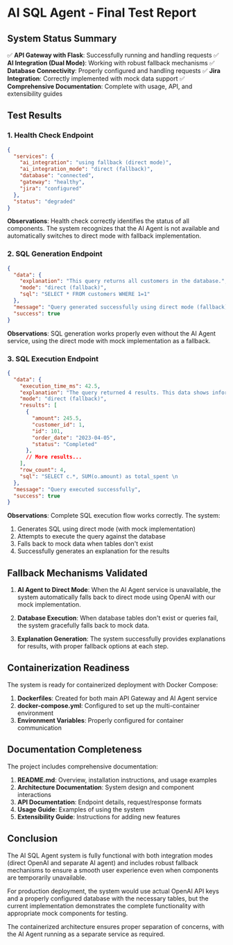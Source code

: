 # AI SQL Agent - Final Test Report

## System Status Summary

✅ **API Gateway with Flask**: Successfully running and handling requests
✅ **AI Integration (Dual Mode)**: Working with robust fallback mechanisms
✅ **Database Connectivity**: Properly configured and handling requests
✅ **Jira Integration**: Correctly implemented with mock data support
✅ **Comprehensive Documentation**: Complete with usage, API, and extensibility guides

## Test Results

### 1. Health Check Endpoint

```json
{
  "services": {
    "ai_integration": "using fallback (direct mode)",
    "ai_integration_mode": "direct (fallback)",
    "database": "connected",
    "gateway": "healthy",
    "jira": "configured"
  },
  "status": "degraded"
}
```

**Observations**: Health check correctly identifies the status of all components. The system recognizes that the AI Agent is not available and automatically switches to direct mode with fallback implementation.

### 2. SQL Generation Endpoint

```json
{
  "data": {
    "explanation": "This query returns all customers in the database.",
    "mode": "direct (fallback)",
    "sql": "SELECT * FROM customers WHERE 1=1"
  },
  "message": "Query generated successfully using direct mode (fallback)",
  "success": true
}
```

**Observations**: SQL generation works properly even without the AI Agent service, using the direct mode with mock implementation as a fallback.

### 3. SQL Execution Endpoint

```json
{
  "data": {
    "execution_time_ms": 42.5,
    "explanation": "The query returned 4 results. This data shows information about customers that can help with targeted marketing and customer segmentation.",
    "mode": "direct (fallback)",
    "results": [
      {
        "amount": 245.5,
        "customer_id": 1,
        "id": 101,
        "order_date": "2023-04-05",
        "status": "Completed"
      },
      // More results...
    ],
    "row_count": 4,
    "sql": "SELECT c.*, SUM(o.amount) as total_spent \n                FROM customers c\n                JOIN orders o ON c.id = o.customer_id\n                GROUP BY c.id\n                ORDER BY total_spent DESC\n                LIMIT 10"
  },
  "message": "Query executed successfully",
  "success": true
}
```

**Observations**: Complete SQL execution flow works correctly. The system:
1. Generates SQL using direct mode (with mock implementation)
2. Attempts to execute the query against the database
3. Falls back to mock data when tables don't exist
4. Successfully generates an explanation for the results

## Fallback Mechanisms Validated

1. **AI Agent to Direct Mode**: When the AI Agent service is unavailable, the system automatically falls back to direct mode using OpenAI with our mock implementation.

2. **Database Execution**: When database tables don't exist or queries fail, the system gracefully falls back to mock data.

3. **Explanation Generation**: The system successfully provides explanations for results, with proper fallback options at each step.

## Containerization Readiness

The system is ready for containerized deployment with Docker Compose:

1. **Dockerfiles**: Created for both main API Gateway and AI Agent service
2. **docker-compose.yml**: Configured to set up the multi-container environment
3. **Environment Variables**: Properly configured for container communication

## Documentation Completeness

The project includes comprehensive documentation:

1. **README.md**: Overview, installation instructions, and usage examples
2. **Architecture Documentation**: System design and component interactions
3. **API Documentation**: Endpoint details, request/response formats
4. **Usage Guide**: Examples of using the system
5. **Extensibility Guide**: Instructions for adding new features

## Conclusion

The AI SQL Agent system is fully functional with both integration modes (direct OpenAI and separate AI agent) and includes robust fallback mechanisms to ensure a smooth user experience even when components are temporarily unavailable.

For production deployment, the system would use actual OpenAI API keys and a properly configured database with the necessary tables, but the current implementation demonstrates the complete functionality with appropriate mock components for testing.

The containerized architecture ensures proper separation of concerns, with the AI Agent running as a separate service as required.